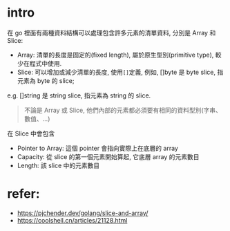 # intro

在 go 裡面有兩種資料結構可以處理包含許多元素的清單資料, 分別是 Array 和 Slice:

- Array: 清單的長度是固定的(fixed length), 屬於原生型別(primitive type), 較少在程式中使用.
- Slice: 可以增加或減少清單的長度, 使用`[]`定義, 例如, []byte 是 byte slice, 指元素為 byte 的 slice;

e.g. []string 是 string slice, 指元素為 string 的 slice.

> 不論是 Array 或 Slice, 他們內部的元素都必須要有相同的資料型別(字串、數值、...)


在 Slice 中會包含

- Pointer to Array: 這個 pointer 會指向實際上在底層的 array
- Capacity: 從 slice 的第一個元素開始算起, 它底層 array 的元素數目
- Length: 該 slice 中的元素數目


# refer:
- https://pjchender.dev/golang/slice-and-array/
- https://coolshell.cn/articles/21128.html

